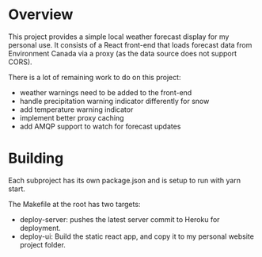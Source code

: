 # Overview

This project provides a simple local weather forecast display for my personal use. It consists of a React front-end that loads forecast data from Environment Canada via a proxy (as the data source does not support CORS).

There is a lot of remaining work to do on this project:

 - weather warnings need to be added to the front-end
 - handle precipitation warning indicator differently for snow
 - add temperature warning indicator
 - implement better proxy caching
 - add AMQP support to watch for forecast updates

 # Building

 Each subproject has its own package.json and is setup to run with yarn start.

 The Makefile at the root has two targets:

  - deploy-server: pushes the latest server commit to Heroku for deployment.
  - deploy-ui: Build the static react app, and copy it to my personal website project folder.